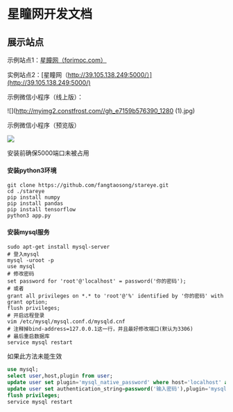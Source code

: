 # 星瞳网开发文档

## 展示站点

示例站点1：[星瞳网（forimoc.com）](https://forimoc.com/)

实例站点2：[星瞳网（http://39.105.138.249:5000/）](http://39.105.138.249:5000/)

示例微信小程序（线上版）：

![](http://myimg2.constfrost.com//gh_e7159b576390_1280 (1).jpg)

示例微信小程序（预览版）

![](http://myimg2.constfrost.com//oi3M25CTa8ftzH1qCojqrBu6LdAc.jpg)

安装前确保5000端口未被占用

#### 安装python3环境

```shell
git clone https://github.com/fangtaosong/stareye.git
cd ./stareye
pip install numpy
pip install pandas
pip install tensorflow
python3 app.py
```

#### 安装mysql服务

```shell
sudo apt-get install mysql-server
# 登入mysql
mysql -uroot -p
use mysql
# 修改密码
set password for 'root'@'localhost' = password('你的密码');
# 或者
grant all privileges on *.* to 'root'@'%' identified by '你的密码' with grant option;
flush privileges;
# 开启远程登录
vim /etc/mysql/mysql.conf.d/mysqld.cnf
# 注释掉bind-address=127.0.0.1这一行，并且最好修改端口(默认为3306)
# 最后重启数据库
service mysql restart
```

如果此方法未能生效

```sql
use mysql;
select user,host,plugin from user;
update user set plugin='mysql_native_password' where host='localhost' and user='root'
update user set authentication_string=password('输入密码'),plugin='mysql_native_password' where user='root';
flush privileges;
service mysql restart
```

